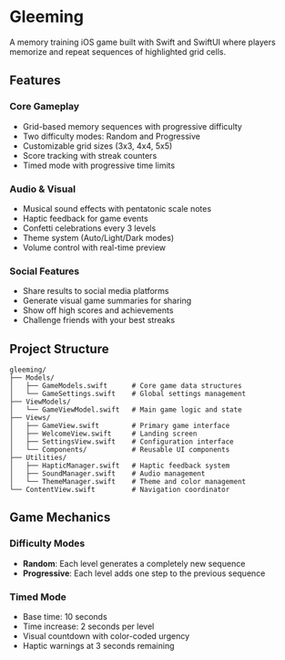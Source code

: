 # Gleeming

A memory training iOS game built with Swift and SwiftUI where players memorize and repeat sequences of highlighted grid cells.

## Features

### Core Gameplay

- Grid-based memory sequences with progressive difficulty
- Two difficulty modes: Random and Progressive
- Customizable grid sizes (3x3, 4x4, 5x5)
- Score tracking with streak counters
- Timed mode with progressive time limits

### Audio & Visual

- Musical sound effects with pentatonic scale notes
- Haptic feedback for game events
- Confetti celebrations every 3 levels
- Theme system (Auto/Light/Dark modes)
- Volume control with real-time preview

### Social Features

- Share results to social media platforms
- Generate visual game summaries for sharing
- Show off high scores and achievements
- Challenge friends with your best streaks

## Project Structure

```
gleeming/
├── Models/
│   ├── GameModels.swift      # Core game data structures
│   └── GameSettings.swift    # Global settings management
├── ViewModels/
│   └── GameViewModel.swift   # Main game logic and state
├── Views/
│   ├── GameView.swift        # Primary game interface
│   ├── WelcomeView.swift     # Landing screen
│   ├── SettingsView.swift    # Configuration interface
│   └── Components/           # Reusable UI components
├── Utilities/
│   ├── HapticManager.swift   # Haptic feedback system
│   ├── SoundManager.swift    # Audio management
│   └── ThemeManager.swift    # Theme and color management
└── ContentView.swift         # Navigation coordinator
```

## Game Mechanics

### Difficulty Modes

- **Random**: Each level generates a completely new sequence
- **Progressive**: Each level adds one step to the previous sequence

### Timed Mode

- Base time: 10 seconds
- Time increase: 2 seconds per level
- Visual countdown with color-coded urgency
- Haptic warnings at 3 seconds remaining
